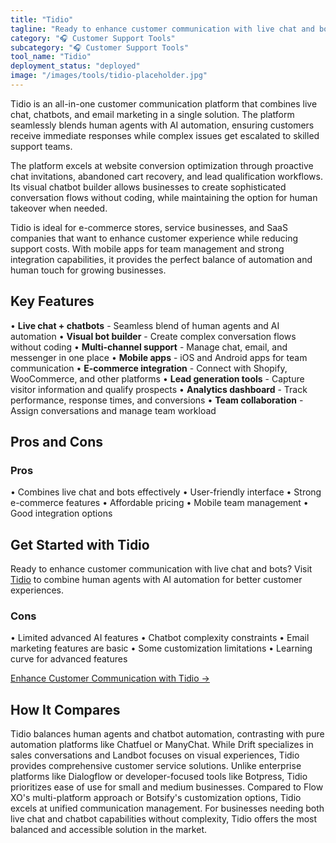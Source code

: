 ```yaml
---
title: "Tidio"
tagline: "Ready to enhance customer communication with live chat and bots? Visit [Tidio](https://www.tidio.com) to combine human agents with AI automation for b..."
category: "🎧 Customer Support Tools"
subcategory: "🎧 Customer Support Tools"
tool_name: "Tidio"
deployment_status: "deployed"
image: "/images/tools/tidio-placeholder.jpg"
---
```

Tidio is an all-in-one customer communication platform that combines live chat, chatbots, and email marketing in a single solution. The platform seamlessly blends human agents with AI automation, ensuring customers receive immediate responses while complex issues get escalated to skilled support teams.

The platform excels at website conversion optimization through proactive chat invitations, abandoned cart recovery, and lead qualification workflows. Its visual chatbot builder allows businesses to create sophisticated conversation flows without coding, while maintaining the option for human takeover when needed.

Tidio is ideal for e-commerce stores, service businesses, and SaaS companies that want to enhance customer experience while reducing support costs. With mobile apps for team management and strong integration capabilities, it provides the perfect balance of automation and human touch for growing businesses.

## Key Features

• **Live chat + chatbots** - Seamless blend of human agents and AI automation
• **Visual bot builder** - Create complex conversation flows without coding
• **Multi-channel support** - Manage chat, email, and messenger in one place
• **Mobile apps** - iOS and Android apps for team communication
• **E-commerce integration** - Connect with Shopify, WooCommerce, and other platforms
• **Lead generation tools** - Capture visitor information and qualify prospects
• **Analytics dashboard** - Track performance, response times, and conversions
• **Team collaboration** - Assign conversations and manage team workload

## Pros and Cons

### Pros
• Combines live chat and bots effectively
• User-friendly interface
• Strong e-commerce features
• Affordable pricing
• Mobile team management
• Good integration options

## Get Started with Tidio

Ready to enhance customer communication with live chat and bots? Visit [Tidio](https://www.tidio.com) to combine human agents with AI automation for better customer experiences.

### Cons
• Limited advanced AI features
• Chatbot complexity constraints
• Email marketing features are basic
• Some customization limitations
• Learning curve for advanced features

[Enhance Customer Communication with Tidio →](https://www.tidio.com)

## How It Compares

Tidio balances human agents and chatbot automation, contrasting with pure automation platforms like Chatfuel or ManyChat. While Drift specializes in sales conversations and Landbot focuses on visual experiences, Tidio provides comprehensive customer service solutions. Unlike enterprise platforms like Dialogflow or developer-focused tools like Botpress, Tidio prioritizes ease of use for small and medium businesses. Compared to Flow XO's multi-platform approach or Botsify's customization options, Tidio excels at unified communication management. For businesses needing both live chat and chatbot capabilities without complexity, Tidio offers the most balanced and accessible solution in the market.